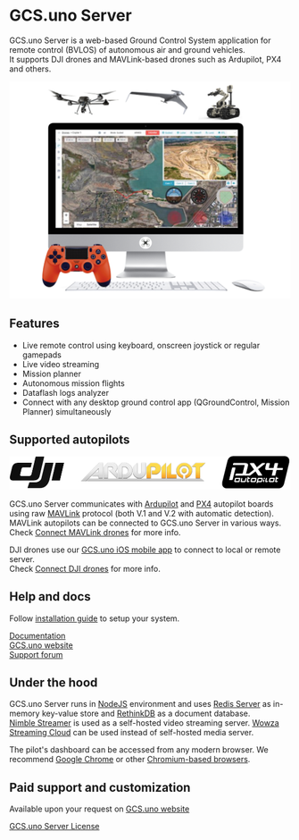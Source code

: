 # GCS.uno Server

GCS.uno Server is a web-based Ground Control System application for remote control (BVLOS) of autonomous air and ground vehicles.  
It supports DJI drones and MAVLink-based drones such as Ardupilot, PX4 and others. 


![Screenshot](.readme_images/gcs_uno_ss_1.png)


##  Features

* Live remote control using keyboard, onscreen joystick or regular gamepads
* Live video streaming
* Mission planner
* Autonomous mission flights
* Dataflash logs analyzer
* Connect with any desktop ground control app (QGroundControl, Mission Planner) simultaneously


##  Supported autopilots 

![Supported Autopilots](.readme_images/Supported_Autopilots.png)

GCS.uno Server communicates with [Ardupilot](http://ardupilot.org) and [PX4](https://px4.io) autopilot boards using raw [MAVLink](https://mavlink.io/en/) protocol (both V.1 and V.2 with automatic detection).  
MAVLink autopilots can be connected to GCS.uno Server in various ways.  
Check [Connect MAVLink drones](https://docs.gcs.uno/ConnectDrone/Connect-Ardupilot-PX4-drones/) for more info.  

DJI drones use our [GCS.uno iOS mobile app](https://docs.gcs.uno/ConnectDrone/GCS_uno_iOS_app/) to connect to local or remote server.  
Check [Connect DJI drones](https://docs.gcs.uno/ConnectDrone/Connect-DJI-drones/) for more info. 


##  Help and docs

Follow [installation guide](https://docs.gcs.uno/ServerSetup/BasicInstallation/) to setup your system.  

[Documentation](https://docs.gcs.uno/)  
[GCS.uno website](https://www.gcs.uno/)  
[Support forum](https://www.gcs.uno/support-forum)  


## Under the hood

GCS.uno Server runs in [NodeJS](https://nodejs.org/en/) environment and uses [Redis Server](https://redislabs.com)
as in-memory key-value store and [RethinkDB](https://www.rethinkdb.com) as a document database.  
[Nimble Streamer](https://wmspanel.com/nimble) is used as a self-hosted video streaming server.
[Wowza Streaming Cloud](https://www.wowza.com/products/streaming-cloud) can be used instead of self-hosted media server.  

The pilot's dashboard can be accessed from any modern browser. We recommend [Google Chrome](https://www.google.ru/chrome/) or other [Chromium-based browsers](https://en.wikipedia.org/wiki/Chromium_(web_browser)#Browsers_based_on_Chromium).


## Paid support and customization

Available upon your request on [GCS.uno website](https://www.gcs.uno/contact-us) 


[GCS.uno Server License](https://docs.gcs.uno/Legal/License/)  


